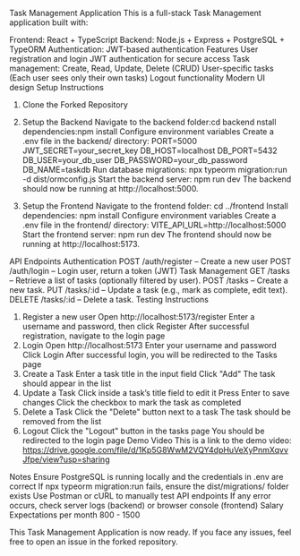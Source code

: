 Task Management Application
This is a full-stack Task Management application built with:

Frontend: React + TypeScript
Backend: Node.js + Express + PostgreSQL + TypeORM
Authentication: JWT-based authentication
Features
User registration and login
JWT authentication for secure access
Task management: Create, Read, Update, Delete (CRUD)
User-specific tasks (Each user sees only their own tasks)
Logout functionality
Modern UI design
Setup Instructions
1. Clone the Forked Repository
2. Setup the Backend
Navigate to the backend folder:cd backend
nstall dependencies:npm install
Configure environment variables Create a .env file in the backend/ directory:
PORT=5000
JWT_SECRET=your_secret_key
DB_HOST=localhost
DB_PORT=5432
DB_USER=your_db_user
DB_PASSWORD=your_db_password
DB_NAME=taskdb
Run database migrations: npx typeorm migration:run -d dist/ormconfig.js
Start the backend server: npm run dev
The backend should now be running at http://localhost:5000.

3. Setup the Frontend
Navigate to the frontend folder: cd ../frontend
Install dependencies: npm install
Configure environment variables Create a .env file in the frontend/ directory: VITE_API_URL=http://localhost:5000
Start the frontend server: npm run dev
The frontend should now be running at http://localhost:5173.

API Endpoints
Authentication
POST /auth/register – Create a new user
POST /auth/login – Login user, return a token (JWT)
Task Management
GET /tasks – Retrieve a list of tasks (optionally filtered by user).
POST /tasks – Create a new task.
PUT /tasks/:id – Update a task (e.g., mark as complete, edit text).
DELETE /tasks/:id – Delete a task.
Testing Instructions
1. Register a new user
Open http://localhost:5173/register
Enter a username and password, then click Register
After successful registration, navigate to the login page
2. Login
Open http://localhost:5173
Enter your username and password
Click Login
After successful login, you will be redirected to the Tasks page
3. Create a Task
Enter a task title in the input field
Click "Add"
The task should appear in the list
4. Update a Task
Click inside a task’s title field to edit it
Press Enter to save changes
Click the checkbox to mark the task as completed
5. Delete a Task
Click the "Delete" button next to a task
The task should be removed from the list
6. Logout
Click the "Logout" button in the tasks page
You should be redirected to the login page
Demo Video
This is a link to the demo video: https://drive.google.com/file/d/1Kp5G8WwM2VQY4dpHuVeXyPnmXqvvJfpe/view?usp=sharing

Notes
Ensure PostgreSQL is running locally and the credentials in .env are correct
If npx typeorm migration:run fails, ensure the dist/migrations/ folder exists
Use Postman or cURL to manually test API endpoints
If any error occurs, check server logs (backend) or browser console (frontend)
Salary Expectations per month
800 - 1500

This Task Management Application is now ready. If you face any issues, feel free to open an issue in the forked repository.
